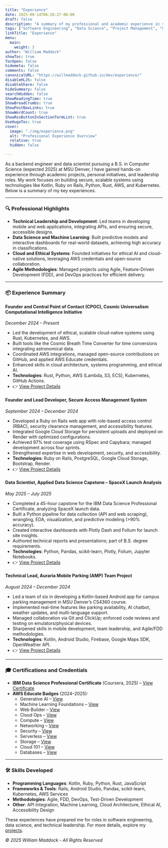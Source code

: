 ```yaml
---
title: "Experience"
date: 2025-08-14T06:26:27-06:00
draft: false
description: "A summary of my professional and academic experience in software development, data science, and leadership."
tags: ["Software Engineering", "Data Science", "Project Management", "Cloud Computing"]
linkTitle: "Experience"
menu:
  main:
    weight: 3
author: "William Maddock"
showToc: true
TocOpen: false
hidemeta: false
comments: false
canonicalURL: "https://willmaddock.github.io/dev/experience/"
disableHLJS: false
disableShare: false
hideSummary: false
searchHidden: false
ShowReadingTime: true
ShowBreadCrumbs: true
ShowPostNavLinks: true
ShowWordCount: true
ShowRssButtonInSectionTermList: true
UseHugoToc: true
cover:
  image: "./img/experience.png"
  alt: "Professional Experience Overview"
  relative: true
  hidden: false

---
```


As a backend engineer and data scientist pursuing a B.S. in Computer Science (expected 2025) at MSU Denver, I have gained hands-on experience through academic projects, personal initiatives, and leadership roles. My work focuses on building secure, scalable systems using technologies like Kotlin, Ruby on Rails, Python, Rust, AWS, and Kubernetes. Below is a summary of my key experiences.

---

### 🔍 Professional Highlights

- **Technical Leadership and Development**: Led teams in developing mobile and web applications, integrating APIs, and ensuring secure, accessible designs.
- **Data Science and Machine Learning**: Built predictive models and interactive dashboards for real-world datasets, achieving high accuracy in classifications.
- **Cloud and Ethical Systems**: Founded initiatives for ethical AI and cloud-native solutions, leveraging AWS credentials and open-source collaboration.
- **Agile Methodologies**: Managed projects using Agile, Feature-Driven Development (FDD), and DevOps practices for efficient delivery.

---

### 📦 Experience Summary

#### Founder and Central Point of Contact (CPOC), Cosmic Universalism Computational Intelligence Initiative
*December 2024 – Present*
- Led the development of ethical, scalable cloud-native systems using Rust, Kubernetes, and AWS.
- Built tools like the Cosmic Breath Time Converter for time conversions integrating astronomical data.
- Coordinated AWS integrations, managed open-source contributions on GitHub, and applied AWS Educate credentials.
- Enhanced skills in cloud architecture, systems programming, and ethical AI.
- **Technologies**: Rust, Python, AWS (Lambda, S3, ECS), Kubernetes, GitHub Actions.
- 👉 <a href="../projects/cosmic-universalism/" target="_blank" rel="noopener noreferrer">View Project Details</a>

#### Founder and Lead Developer, Secure Access Management System
*September 2024 – December 2024*
- Developed a Ruby on Rails web app with role-based access control (RBAC), security clearance management, and accessibility features.
- Integrated Google Cloud Storage for persistent uploads and deployed on Render with optimized configurations.
- Achieved 97% test coverage using RSpec and Capybara; managed development across four sprints.
- Strengthened expertise in web development, security, and accessibility.
- **Technologies**: Ruby on Rails, PostgreSQL, Google Cloud Storage, Bootstrap, Render.
- 👉 <a href="../projects/secure-access-management/" target="_blank" rel="noopener noreferrer">View Project Details</a>

#### Data Scientist, Applied Data Science Capstone – SpaceX Launch Analysis
*May 2025 – July 2025*
- Completed a 45-hour capstone for the IBM Data Science Professional Certificate, analyzing SpaceX launch data.
- Built a Python pipeline for data collection (API and web scraping), wrangling, EDA, visualization, and predictive modeling (>90% accuracy).
- Created interactive dashboards with Plotly Dash and Folium for launch site insights.
- Authored technical reports and presentations; part of B.S. degree requirements.
- **Technologies**: Python, Pandas, scikit-learn, Plotly, Folium, Jupyter Notebooks.
- 👉 <a href="../projects/spacex-capstone/" target="_blank" rel="noopener noreferrer">View Project Details</a>

#### Technical Lead, Auraria Mobile Parking (AMP) Team Project
*August 2024 – December 2024*
- Led a team of six in developing a Kotlin-based Android app for campus parking management in MSU Denver’s CS4360 course.
- Implemented real-time features like parking availability, AI chatbot, weather updates, and multi-language support.
- Managed collaboration via Git and ClickUp; enforced code reviews and testing on emulators/physical devices.
- Sharpened skills in mobile development, team leadership, and Agile/FDD methodologies.
- **Technologies**: Kotlin, Android Studio, Firebase, Google Maps SDK, OpenWeather API.
- 👉 <a href="../projects/team-amp/" target="_blank" rel="noopener noreferrer">View Project Details</a>

---

### 🎓 Certifications and Credentials

- **IBM Data Science Professional Certificate** (Coursera, 2025) – <a href="https://www.coursera.org/account/accomplishments/specialization/68JLH79O3KTJ" target="_blank" rel="noopener noreferrer">View Certificate</a>
- **AWS Educate Badges** (2024–2025):
    - Generative AI – <a href="https://www.credly.com/badges/07a07924-d4d3-417b-9e84-c289b9eea87a/linked_in_profile" target="_blank" rel="noopener noreferrer">View</a>
    - Machine Learning Foundations – <a href="https://www.credly.com/badges/6b6c699d-d3b5-458a-84cd-7bf1d65be0bd/linked_in_profile" target="_blank" rel="noopener noreferrer">View</a>
    - Web Builder – <a href="https://www.credly.com/badges/c430067b-6fbf-4186-883b-7db12ef41220/linked_in_profile" target="_blank" rel="noopener noreferrer">View</a>
    - Cloud Ops – <a href="https://www.credly.com/badges/d1e047de-f420-4d45-9f88-10136bced725/linked_in_profile" target="_blank" rel="noopener noreferrer">View</a>
    - Compute – <a href="https://www.credly.com/badges/3b76a628-7423-457c-8198-c1b8127bf3a0/linked_in_profile" target="_blank" rel="noopener noreferrer">View</a>
    - Networking – <a href="https://www.credly.com/badges/807d3569-f378-4a96-9b6f-1dc6c6000abd/linked_in_profile" target="_blank" rel="noopener noreferrer">View</a>
    - Security – <a href="https://www.credly.com/badges/5cafef51-af7c-4c23-ab38-a4150dda8f45/linked_in_profile" target="_blank" rel="noopener noreferrer">View</a>
    - Serverless – <a href="https://www.credly.com/badges/db5b1006-562b-4ede-9d69-931ffed7631d/linked_in_profile" target="_blank" rel="noopener noreferrer">View</a>
    - Storage – <a href="https://www.credly.com/badges/c7b3345c-abde-4adc-818d-ffdb191403ab/linked_in_profile" target="_blank" rel="noopener noreferrer">View</a>
    - Cloud 101 – <a href="https://www.credly.com/badges/e573ab0a-7014-41ff-a9e0-69eea0c31eb3/linked_in_profile" target="_blank" rel="noopener noreferrer">View</a>
    - Databases – <a href="https://www.credly.com/badges/3fe9360b-b540-4cf1-a28f-fbfe30e8fb16/linked_in_profile" target="_blank" rel="noopener noreferrer">View</a>

---

### 🛠️ Skills Developed

- **Programming Languages**: Kotlin, Ruby, Python, Rust, JavaScript
- **Frameworks & Tools**: Rails, Android Studio, Pandas, scikit-learn, Kubernetes, AWS Services
- **Methodologies**: Agile, FDD, DevOps, Test-Driven Development
- **Other**: API Integration, Machine Learning, Cloud Architecture, Ethical AI, Accessibility Design

These experiences have prepared me for roles in software engineering, data science, and technical leadership. For more details, explore my <a href="../projects/" target="_blank" rel="noopener noreferrer">projects</a>.

*© 2025 William Maddock - All Rights Reserved*